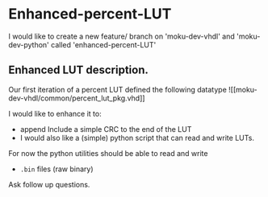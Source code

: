 # Enhanced-percent-LUT

I would like to create a new feature/ branch on 'moku-dev-vhdl' and 'moku-dev-python' called 'enhanced-percent-LUT'

## Enhanced LUT description.

Our first iteration of a percent LUT defined the following datatype
![[moku-dev-vhdl/common/percent_lut_pkg.vhd]]


I would like to enhance it to:
* append Include a simple CRC to the end of the LUT
* I would also like a (simple) python script that can read and write LUTs. 

For now the python utilities should be able to read and write
- `.bin` files (raw binary) 

Ask follow up questions.
